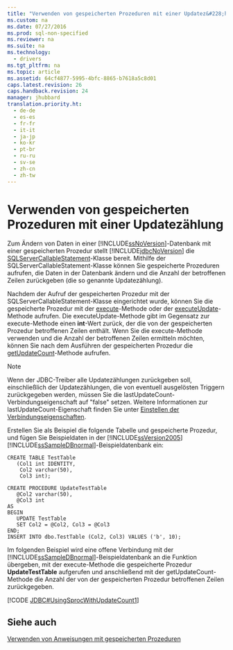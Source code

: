 ```yaml
---
title: "Verwenden von gespeicherten Prozeduren mit einer Updatez&#228;hlung"
ms.custom: na
ms.date: 07/27/2016
ms.prod: sql-non-specified
ms.reviewer: na
ms.suite: na
ms.technology: 
  - drivers
ms.tgt_pltfrm: na
ms.topic: article
ms.assetid: 64cf4877-5995-4bfc-8865-b7618a5c8d01
caps.latest.revision: 26
caps.handback.revision: 24
manager: jhubbard
translation.priority.ht: 
  - de-de
  - es-es
  - fr-fr
  - it-it
  - ja-jp
  - ko-kr
  - pt-br
  - ru-ru
  - sv-se
  - zh-cn
  - zh-tw
---
```

# Verwenden von gespeicherten Prozeduren mit einer Updatez&#228;hlung
  Zum Ändern von Daten in einer [!INCLUDE[ssNoVersion](../content/includes/ssNoVersion_md.md)]\-Datenbank mit einer gespeicherten Prozedur stellt [!INCLUDE[jdbcNoVersion](../content/includes/jdbcNoVersion_md.md)] die [SQLServerCallableStatement](../content/SQLServerCallableStatement-Class.md)\-Klasse bereit. Mithilfe der SQLServerCallableStatement\-Klasse können Sie gespeicherte Prozeduren aufrufen, die Daten in der Datenbank ändern und die Anzahl der betroffenen Zeilen zurückgeben \(die so genannte Updatezählung\).  
  
 Nachdem der Aufruf der gespeicherten Prozedur mit der SQLServerCallableStatement\-Klasse eingerichtet wurde, können Sie die gespeicherte Prozedur mit der [execute](../content/execute-Method--SQLServerStatement-.md)\-Methode oder der [executeUpdate](../content/executeUpdate-Method--SQLServerStatement-.md)\-Methode aufrufen. Die executeUpdate\-Methode gibt im Gegensatz zur execute\-Methode einen **int**\-Wert zurück, der die von der gespeicherten Prozedur betroffenen Zeilen enthält. Wenn Sie die execute\-Methode verwenden und die Anzahl der betroffenen Zeilen ermitteln möchten, können Sie nach dem Ausführen der gespeicherten Prozedur die [getUpdateCount](../content/getUpdateCount-Method--SQLServerStatement-.md)\-Methode aufrufen.  
  
> [!NOTE]  
>  Wenn der JDBC\-Treiber alle Updatezählungen zurückgeben soll, einschließlich der Updatezählungen, die von eventuell ausgelösten Triggern zurückgegeben werden, müssen Sie die lastUpdateCount\-Verbindungseigenschaft auf "false" setzen. Weitere Informationen zur lastUpdateCount\-Eigenschaft finden Sie unter [Einstellen der Verbindungseigenschaften](../content/Setting-the-Connection-Properties.md).  
  
 Erstellen Sie als Beispiel die folgende Tabelle und gespeicherte Prozedur, und fügen Sie Beispieldaten in der [!INCLUDE[ssVersion2005](../content/includes/ssVersion2005_md.md)] [!INCLUDE[ssSampleDBnormal](../content/includes/ssSampleDBnormal_md.md)]\-Beispieldatenbank ein:  
  
```  
CREATE TABLE TestTable   
   (Col1 int IDENTITY,   
    Col2 varchar(50),   
    Col3 int);  
  
CREATE PROCEDURE UpdateTestTable  
   @Col2 varchar(50),  
   @Col3 int  
AS  
BEGIN  
   UPDATE TestTable  
   SET Col2 = @Col2, Col3 = @Col3  
END;  
INSERT INTO dbo.TestTable (Col2, Col3) VALUES ('b', 10);  
```  
  
 Im folgenden Beispiel wird eine offene Verbindung mit der [!INCLUDE[ssSampleDBnormal](../content/includes/ssSampleDBnormal_md.md)]\-Beispieldatenbank an die Funktion übergeben, mit der execute\-Methode die gespeicherte Prozedur **UpdateTestTable** aufgerufen und anschließend mit der getUpdateCount\-Methode die Anzahl der von der gespeicherten Prozedur betroffenen Zeilen zurückgegeben.  
  
 [!CODE [JDBC#UsingSprocWithUpdateCount1](../CodeSnippet/SQLDrivers/jdbc#usingsprocwithupdatecount1)]  
  
## Siehe auch  
 [Verwenden von Anweisungen mit gespeicherten Prozeduren](../content/Using-Statements-with-Stored-Procedures.md)  
  
  
